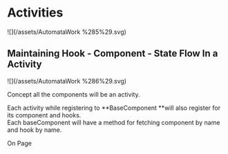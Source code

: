 # Activities

![](/assets/AutomataWork %285%29.svg)







## Maintaining Hook - Component - State Flow In a Activity

![](/assets/AutomataWork %286%29.svg)



Concept all the components will be an activity.

Each activity while registering to **BaseComponent **will also register for its component and hooks.  
Each baseComponent will have a method for fetching component by name and hook by name.  
  
On Page 

